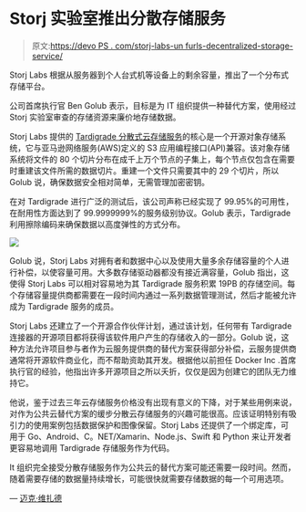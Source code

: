 # Storj 实验室推出分散存储服务

> 原文:[https://devo PS . com/storj-labs-un furls-decentralized-storage-service/](https://devops.com/storj-labs-unfurls-decentralized-storage-service/)

Storj Labs 根据从服务器到个人台式机等设备上的剩余容量，推出了一个分布式存储平台。

公司首席执行官 Ben Golub 表示，目标是为 IT 组织提供一种替代方案，使用经过 Storj 实验室审查的存储资源来廉价地存储数据。

Storj Labs 提供的 [Tardigrade 分散式云存储服务](https://www.prnewswire.com/news-releases/storj-labs-announces-production-launch-and-general-availability-of-tardigrade-the-worlds-first-enterprise-grade-decentralized-cloud-storage-service-301026694.html?tc=eml_cleartime)的核心是一个开源对象存储系统，它与亚马逊网络服务(AWS)定义的 S3 应用编程接口(API)兼容。该对象存储系统将文件的 80 个切片分布在成千上万个节点的子集上，每个节点仅包含在需要时重建该文件所需的数据切片。重建一个文件只需要其中的 29 个切片，所以 Golub 说，确保数据安全相对简单，无需管理加密密钥。

在对 Tardigrade 进行广泛的测试后，该公司声称已经实现了 99.95%的可用性，在耐用性方面达到了 99.9999999%的服务级别协议。Golub 表示，Tardigrade 利用擦除编码来确保数据以高度弹性的方式分布。

![](../Images/a2440586c49c09bac58cfd27b033659b.png)

Golub 说，Storj Labs 对拥有者和数据中心以及使用大量多余存储容量的个人进行补偿，以使容量可用。大多数存储驱动器都没有接近满容量，Golub 指出，这使得 Storj Labs 可以相对容易地为其 Tardigrade 服务积累 19PB 的存储空间。每个存储容量提供商都需要在一段时间内通过一系列数据管理测试，然后才能被允许成为 Tardigrade 服务的成员。

Storj Labs 还建立了一个开源合作伙伴计划，通过该计划，任何带有 Tardigrade 连接器的开源项目都将获得该软件用户产生的存储收入的一部分。Golub 说，这种方法允许项目参与者作为云服务提供商的替代方案获得部分补偿，云服务提供商通常将开源软件商业化，而不帮助资助其开发。根据他以前担任 Docker Inc .首席执行官的经验，他指出许多开源项目之所以夭折，仅仅是因为创建它的团队无力维持它。

他说，鉴于过去三年云存储服务价格没有出现有意义的下降，对于某些用例来说，对作为公共云替代方案的缓步分散云存储服务的兴趣可能很高。应该证明特别有吸引力的使用案例包括数据保护和图像保留。Storj Labs 还提供了一个绑定库，可用于 Go、Android、C。NET/Xamarin、Node.js、Swift 和 Python 来让开发者更容易地调用 Tardigrade 存储服务作为代码。

It 组织完全接受分散存储服务作为公共云的替代方案可能还需要一段时间。然而，随着需要存储的数据量持续增长，可能很快就需要存储数据的每一个可用选项。

— [迈克·维扎德](https://devops.com/author/mike-vizard/)